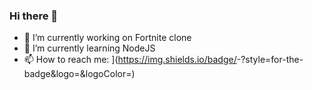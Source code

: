 ### Hi there 👋


- 🔭 I’m currently working on Fortnite clone
- 🌱 I’m currently learning NodeJS
- 📫 How to reach me: <Badge Name>](https://img.shields.io/badge/<Badge Text>-<Background Color>?style=for-the-badge&logo=<Icon Name>&logoColor=<Logo Color>)

<!--
**ilhomjon003/ilhomjon003** is a ✨ _special_ ✨ repository because its `README.md` (this file) appears on your GitHub profile.

Here are some ideas to get you started:


- 😄 Pronouns: ...
- ⚡ Fun fact: ...
-->
